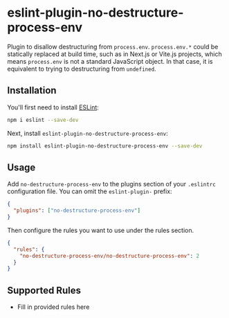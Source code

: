 # eslint-plugin-no-destructure-process-env

Plugin to disallow destructuring from `process.env`. `process.env.*` could be statically replaced at build time, such as in Next.js or Vite.js projects, which means `process.env` is not a standard JavaScript object. In that case, it is equivalent to trying to destructuring from `undefined`.

## Installation

You'll first need to install [ESLint](https://eslint.org/):

```sh
npm i eslint --save-dev
```

Next, install `eslint-plugin-no-destructure-process-env`:

```sh
npm install eslint-plugin-no-destructure-process-env --save-dev
```

## Usage

Add `no-destructure-process-env` to the plugins section of your `.eslintrc` configuration file. You can omit the `eslint-plugin-` prefix:

```json
{
  "plugins": ["no-destructure-process-env"]
}
```

Then configure the rules you want to use under the rules section.

```json
{
  "rules": {
    "no-destructure-process-env/no-destructure-process-env": 2
  }
}
```

## Supported Rules

- Fill in provided rules here
